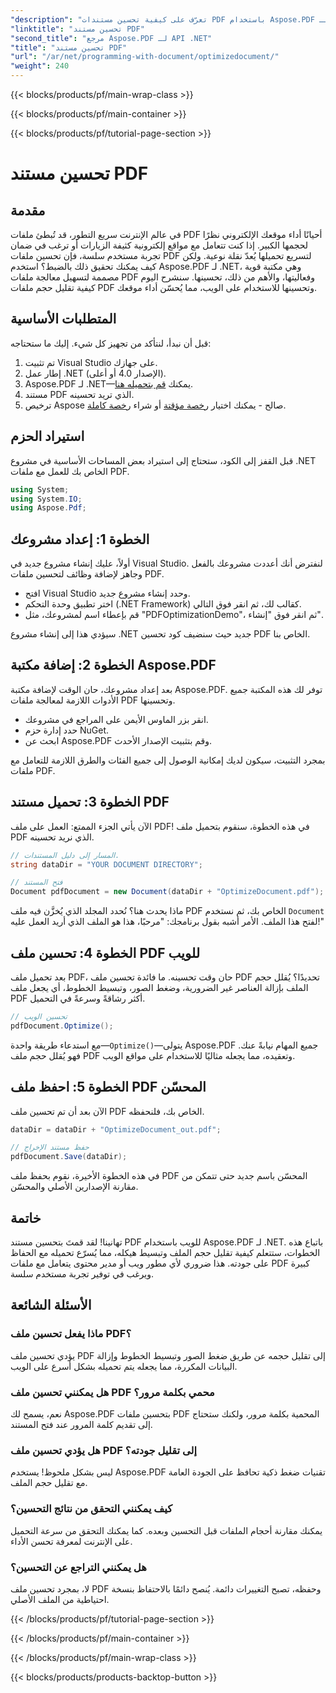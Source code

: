 ```yaml
---
"description": "تعرّف على كيفية تحسين مستندات PDF باستخدام Aspose.PDF لـ .NET من خلال دليلنا المفصل. حسّن أداء الويب بتقليل حجم الملف وتقليل تعقيده."
"linktitle": "تحسين مستند PDF"
"second_title": "مرجع Aspose.PDF لـ API .NET"
"title": "تحسين مستند PDF"
"url": "/ar/net/programming-with-document/optimizedocument/"
"weight": 240
---
```


{{< blocks/products/pf/main-wrap-class >}}

{{< blocks/products/pf/main-container >}}

{{< blocks/products/pf/tutorial-page-section >}}

# تحسين مستند PDF

## مقدمة

في عالم الإنترنت سريع التطور، قد تُبطئ ملفات PDF أحيانًا أداء موقعك الإلكتروني نظرًا لحجمها الكبير. إذا كنت تتعامل مع مواقع إلكترونية كثيفة الزيارات أو ترغب في ضمان تجربة مستخدم سلسة، فإن تحسين ملفات PDF لتسريع تحميلها يُعدّ نقلة نوعية. ولكن كيف يمكنك تحقيق ذلك بالضبط؟ استخدم Aspose.PDF لـ .NET، وهي مكتبة قوية مصممة لتسهيل معالجة ملفات PDF وفعاليتها، والأهم من ذلك، تحسينها. سنشرح اليوم كيفية تقليل حجم ملفات PDF وتحسينها للاستخدام على الويب، مما يُحسّن أداء موقعك.

## المتطلبات الأساسية

قبل أن نبدأ، لنتأكد من تجهيز كل شيء. إليك ما ستحتاجه:

1. تم تثبيت Visual Studio على جهازك.
2. إطار عمل .NET (الإصدار 4.0 أو أعلى).
3. Aspose.PDF لـ .NET—يمكنك [قم بتحميله هنا](https://releases.aspose.com/pdf/net/).
4. مستند PDF الذي تريد تحسينه.
5. ترخيص Aspose صالح - يمكنك اختيار [رخصة مؤقتة](https://purchase.aspose.com/temporary-license/) أو شراء [رخصة كاملة](https://purchase.aspose.com/buy).

## استيراد الحزم

قبل القفز إلى الكود، ستحتاج إلى استيراد بعض المساحات الأساسية في مشروع .NET الخاص بك للعمل مع ملفات PDF.

```csharp
using System;
using System.IO;
using Aspose.Pdf;
```

## الخطوة 1: إعداد مشروعك

أولاً، عليك إنشاء مشروع جديد في Visual Studio. لنفترض أنك أعددت مشروعك بالفعل وجاهز لإضافة وظائف لتحسين ملفات PDF.

- افتح Visual Studio وحدد إنشاء مشروع جديد.
- اختر تطبيق وحدة التحكم (.NET Framework) كقالب لك، ثم انقر فوق التالي.
- قم بإعطاء اسم لمشروعك، مثل "PDFOptimizationDemo"، ثم انقر فوق "إنشاء".

سيؤدي هذا إلى إنشاء مشروع .NET جديد حيث سنضيف كود تحسين PDF الخاص بنا.

## الخطوة 2: إضافة مكتبة Aspose.PDF

بعد إعداد مشروعك، حان الوقت لإضافة مكتبة Aspose.PDF. توفر لك هذه المكتبة جميع الأدوات اللازمة لمعالجة ملفات PDF وتحسينها. 

- انقر بزر الماوس الأيمن على المراجع في مشروعك.
- حدد إدارة حزم NuGet.
- ابحث عن Aspose.PDF وقم بتثبيت الإصدار الأحدث.

بمجرد التثبيت، سيكون لديك إمكانية الوصول إلى جميع الفئات والطرق اللازمة للتعامل مع ملفات PDF.

## الخطوة 3: تحميل مستند PDF

الآن يأتي الجزء الممتع: العمل على ملف PDF! في هذه الخطوة، سنقوم بتحميل ملف PDF الذي نريد تحسينه.

```csharp
// المسار إلى دليل المستندات.
string dataDir = "YOUR DOCUMENT DIRECTORY";

// فتح المستند
Document pdfDocument = new Document(dataDir + "OptimizeDocument.pdf");
```

ماذا يحدث هنا؟ نُحدد المجلد الذي يُخزَّن فيه ملف PDF الخاص بك، ثم نستخدم `Document` لفتح هذا الملف. الأمر أشبه بقول برنامجك: "مرحبًا، هذا هو الملف الذي أريد العمل عليه!"

## الخطوة 4: تحسين ملف PDF للويب

بعد تحميل ملف PDF، حان وقت تحسينه. ما فائدة تحسين ملف PDF تحديدًا؟ يُقلل حجم الملف بإزالة العناصر غير الضرورية، وضغط الصور، وتبسيط الخطوط، أي يجعل ملف PDF أكثر رشاقةً وسرعةً في التحميل.

```csharp
// تحسين الويب
pdfDocument.Optimize();
```

مع استدعاء طريقة واحدة—`Optimize()`—يتولى Aspose.PDF جميع المهام نيابةً عنك. فهو يُقلل حجم ملف PDF وتعقيده، مما يجعله مثاليًا للاستخدام على مواقع الويب.

## الخطوة 5: احفظ ملف PDF المحسّن

الآن بعد أن تم تحسين ملف PDF الخاص بك، فلنحفظه.

```csharp
dataDir = dataDir + "OptimizeDocument_out.pdf";

// حفظ مستند الإخراج
pdfDocument.Save(dataDir);
```

في هذه الخطوة الأخيرة، نقوم بحفظ ملف PDF المحسّن باسم جديد حتى تتمكن من مقارنة الإصدارين الأصلي والمحسّن.

## خاتمة

تهانينا! لقد قمتَ بتحسين مستند PDF للويب باستخدام Aspose.PDF لـ .NET. باتباع هذه الخطوات، ستتعلم كيفية تقليل حجم الملف وتبسيط هيكله، مما يُسرّع تحميله مع الحفاظ على جودته. هذا ضروري لأي مطور ويب أو مدير محتوى يتعامل مع ملفات PDF كبيرة ويرغب في توفير تجربة مستخدم سلسة.

## الأسئلة الشائعة

### ماذا يفعل تحسين ملف PDF؟
يؤدي تحسين ملف PDF إلى تقليل حجمه عن طريق ضغط الصور وتبسيط الخطوط وإزالة البيانات المكررة، مما يجعله يتم تحميله بشكل أسرع على الويب.

### هل يمكنني تحسين ملف PDF محمي بكلمة مرور؟
نعم، يسمح لك Aspose.PDF بتحسين ملفات PDF المحمية بكلمة مرور، ولكنك ستحتاج إلى تقديم كلمة المرور عند فتح المستند.

### هل يؤدي تحسين ملف PDF إلى تقليل جودته؟
ليس بشكل ملحوظ! يستخدم Aspose.PDF تقنيات ضغط ذكية تحافظ على الجودة العامة مع تقليل حجم الملف.

### كيف يمكنني التحقق من نتائج التحسين؟
يمكنك مقارنة أحجام الملفات قبل التحسين وبعده. كما يمكنك التحقق من سرعة التحميل على الإنترنت لمعرفة تحسن الأداء.

### هل يمكنني التراجع عن التحسين؟
لا، بمجرد تحسين ملف PDF وحفظه، تصبح التغييرات دائمة. يُنصح دائمًا بالاحتفاظ بنسخة احتياطية من الملف الأصلي.

{{< /blocks/products/pf/tutorial-page-section >}}

{{< /blocks/products/pf/main-container >}}

{{< /blocks/products/pf/main-wrap-class >}}

{{< blocks/products/products-backtop-button >}}